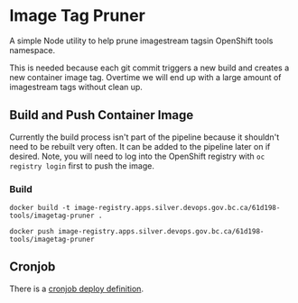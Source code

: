 # Image Tag Pruner

A simple Node utility to help prune imagestream tagsin OpenShift tools namespace. 

This is needed because each git commit triggers a new build and creates a new container image tag. Overtime we will end up with a large amount of imagestream tags without clean up.

## Build and Push Container Image

Currently the build process isn't part of the pipeline because it shouldn't need to be rebuilt very often.  It can be added to the pipeline later on if desired.  Note, you will need to log into the OpenShift registry with `oc registry login` first to push the image.

### Build
`docker build -t image-registry.apps.silver.devops.gov.bc.ca/61d198-tools/imagetag-pruner .`

`docker push image-registry.apps.silver.devops.gov.bc.ca/61d198-tools/imagetag-pruner`

## Cronjob
There is a [cronjob deploy definition](../../infrastructure/cronjobs/image-pruner-cronjob.dc.yaml).